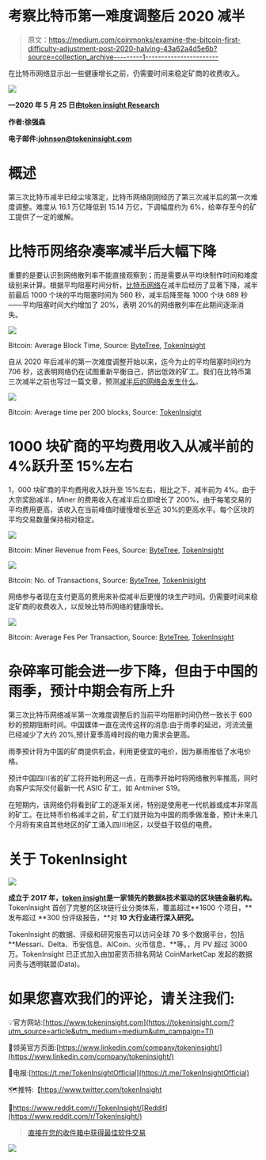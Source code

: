 # 考察比特币第一难度调整后 2020 减半

> 原文：<https://medium.com/coinmonks/examine-the-bitcoin-first-difficulty-adjustment-post-2020-halving-43a62a4d5e6b?source=collection_archive---------1----------------------->

在比特币网络显示出一些健康增长之前，仍需要时间来稳定矿商的收费收入。

![](img/02c09691e095ec1bf93b507f61e94a8b.png)

**—2020 年 5 月 25 日由**[**token insight Research**](https://tokeninsight.com/?utm_source=article&utm_medium=medium&utm_campaign=TI)

**作者:徐强森**

**电子邮件:johnson@tokeninsight.com**

# **概述**

第三次比特币减半已经尘埃落定，比特币网络刚刚经历了第三次减半后的第一次难度调整。难度从 16.1 万亿降低到 15.14 万亿，下调幅度约为 6%，给幸存至今的矿工提供了一定的缓解。

# **比特币网络杂凑率减半后大幅下降**

重要的是要认识到网络散列率不能直接观察到；而是需要从平均块制作时间和难度级别来计算。根据平均阻塞时间分析，[比特币网络](https://blog.coincodecap.com/a-candid-explanation-of-bitcoin/)在减半后经历了显著下降，减半前最后 1000 个块的平均阻塞时间为 560 秒，减半后降至每 1000 个块 689 秒——平均阻塞时间大约增加了 20%，表明 20%的网络散列率在此期间逐渐消失。

![](img/1359b49d97fea35fcd21699fd8bd4a05.png)

Bitcoin: Average Block Time, Source: [ByteTree](https://bytetree.com/), [TokenInsight](https://tokeninsight.com/?utm_source=article&utm_medium=medium&utm_campaign=TI)

自从 2020 年后减半的第一次难度调整开始以来，迄今为止的平均阻塞时间约为 706 秒，这表明网络仍在试图重新平衡自己，挤出低效的矿工。我们在比特币第三次减半之前也写过一篇文章，预测[减半后的网络会发生什么](/coinmonks/a-closer-look-to-bitcoin-on-chain-health-post-halving-f903ff1693b7?source=your_stories_page---------------------------)。

![](img/21f37bb6b9e7ea61185b571a1e2cb506.png)

Bitcoin: Average time per 200 blocks, Source: [TokenInsight](https://tokeninsight.com/?utm_source=article&utm_medium=medium&utm_campaign=TI)

# **1000 块矿商的平均费用收入从减半前的 4%跃升至 15%左右**

1，000 块矿商的平均费用收入跃升至 15%左右，相比之下，减半前为 4%。由于大宗奖励减半，Miner 的费用收入在减半后立即增长了 200%，由于每笔交易的平均费用更高，该收入在当前峰值时缓慢增长至近 30%的更高水平。每个区块的平均交易数量保持相对稳定。

![](img/34c337370e750e043144c282a2041ac5.png)

Bitcoin: Miner Revenue from Fees, Source: [ByteTree](https://bytetree.com/), [TokenInsight](https://tokeninsight.com/?utm_source=article&utm_medium=medium&utm_campaign=TI)

![](img/91193e4ee24d29c435d3a428d4cee412.png)

Bitcoin: No. of Transactions, Source: [ByteTree](https://bytetree.com/), [TokenInisight](https://tokeninsight.com/?utm_source=article&utm_medium=medium&utm_campaign=TI)

网络参与者现在支付更高的费用来补偿减半后更慢的块生产时间。仍需要时间来稳定矿商的收费收入，以反映比特币网络的健康增长。

![](img/2a854625d5516a42adf0b4f8aae32469.png)

Bitcoin: Average Fes Per Transaction, Source: [ByteTree](https://bytetree.com/), [TokenInsight](https://tokeninsight.com/?utm_source=article&utm_medium=medium&utm_campaign=TI)

# 杂碎率可能会进一步下降，但由于中国的雨季，预计中期会有所上升

第三次比特币网络减半第一次难度调整后的当前平均阻断时间仍然一致长于 600 秒的预期阻断时间。中国媒体一直在流传这样的消息:由于雨季的延迟，河流流量已经减少了大约 20%,预计夏季高峰时段的电力需求会更高。

雨季预计将为中国的矿商提供机会，利用更便宜的电价，因为暴雨推低了水电价格。

预计中国四川省的矿工将开始利用这一点，在雨季开始时将网络散列率推高，同时向客户实际交付最新一代 ASIC 矿工，如 Antminer S19。

在短期内，该网络仍将看到矿工的逐渐关闭，特别是使用老一代机器或成本非常高的矿工。在比特币价格减半之前，矿工们就开始为中国的雨季做准备，预计未来几个月将有来自其他地区的矿工涌入四川地区，以受益于较低的电费。

# 关于 TokenInsight

![](img/fa3cd95eb449134535b831e6fe154166.png)

**成立于 2017 年，**[**token insight**](https://tokeninsight.com/?utm_source=article&utm_medium=medium&utm_campaign=TI)**是一家领先的数据&技术驱动的区块链金融机构。** TokenInsight 首创了完整的区块链行业分类体系，覆盖超过**1600 个项目，**发布超过 **300 份评级报告，**对 **10 大行业进行深入研究。**

TokenInsight 的数据、评级和研究报告可以访问全球 70 多个数据平台，包括 **Messari、Delta、币安信息、AICoin、火币信息、**等。，月 PV 超过 3000 万。TokenInsight 已正式加入由加密货币排名网站 CoinMarketCap 发起的数据问责与透明联盟(Data)。

# 如果您喜欢我们的评论，请关注我们:

💡官方网站:[https://www.tokeninsight.com](https://tokeninsight.com/?utm_source=article&utm_medium=medium&utm_campaign=TI)

📌领英官方页面:[https://www.linkedin.com/company/tokeninsight/](https://www.linkedin.com/company/tokeninsight/)

🔎电报:[https://t.me/TokenInsightOfficial](https://t.me/TokenInsightOfficial)

🗺推特:【https://www.twitter.com/tokenInsight 

📕https://www.reddit.com/r/TokenInsight/[Reddit](https://www.reddit.com/r/TokenInsight/)

> [直接在您的收件箱中获得最佳软件交易](https://coincodecap.com/?utm_source=coinmonks)

[![](img/7c0b3dfdcbfea594cc0ae7d4f9bf6fcb.png)](https://coincodecap.com/?utm_source=coinmonks)